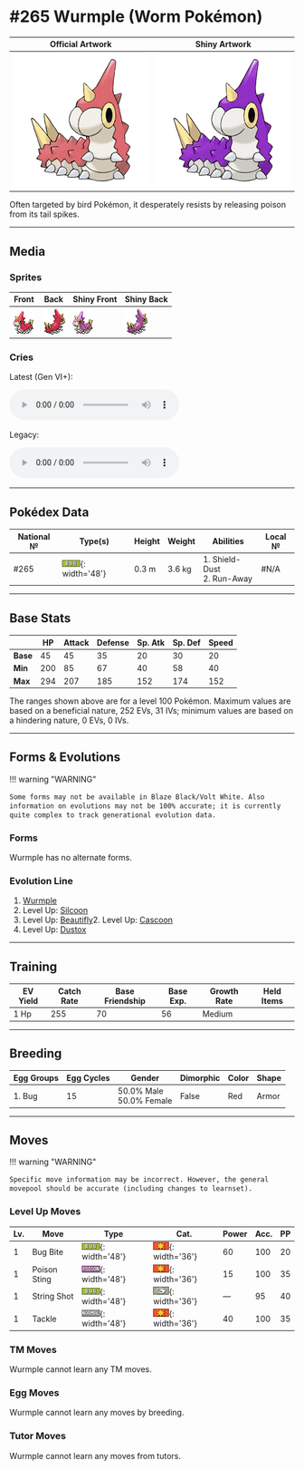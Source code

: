 # #265 Wurmple (Worm Pokémon)

| Official Artwork | Shiny Artwork |
| --- | --- |
| ![Official Artwork](https://raw.githubusercontent.com/PokeAPI/sprites/master/sprites/pokemon/other/official-artwork/265.png) | ![Shiny Artwork](https://raw.githubusercontent.com/PokeAPI/sprites/master/sprites/pokemon/other/official-artwork/shiny/265.png) |

Often targeted by bird Pokémon, it desperately resists by releasing poison from its tail spikes.

---

## Media

### Sprites

| Front | Back | Shiny Front | Shiny Back |
| --- | --- | --- | --- |
| ![Front](https://raw.githubusercontent.com/PokeAPI/sprites/master/sprites/pokemon/versions/generation-v/black-white/animated/265.gif) | ![Back](https://raw.githubusercontent.com/PokeAPI/sprites/master/sprites/pokemon/versions/generation-v/black-white/animated/back/265.gif) | ![Shiny Front](https://raw.githubusercontent.com/PokeAPI/sprites/master/sprites/pokemon/versions/generation-v/black-white/animated/shiny/265.gif) | ![Shiny Back](https://raw.githubusercontent.com/PokeAPI/sprites/master/sprites/pokemon/versions/generation-v/black-white/animated/back/shiny/265.gif) |

### Cries

Latest (Gen VI+):
<p><audio controls>
  <source src="https://raw.githubusercontent.com/PokeAPI/cries/main/cries/pokemon/latest/265.ogg" type="audio/ogg">
  Your browser does not support the audio element.
</audio></p>

Legacy:
<p><audio controls>
  <source src="https://raw.githubusercontent.com/PokeAPI/cries/main/cries/pokemon/legacy/265.ogg" type="audio/ogg">
  Your browser does not support the audio element.
</audio></p>

---

## Pokédex Data

| National № | Type(s) | Height | Weight | Abilities | Local № |
|------------|---------|--------|--------|-----------|---------|
| #265 | ![bug](../assets/types/bug.png){: width='48'} | 0.3 m | 3.6 kg | 1. Shield-Dust<br>2. Run-Away | #N/A |

---

## Base Stats
|   | HP | Attack | Defense | Sp. Atk | Sp. Def | Speed |
|---|----|--------|---------|---------|---------|-------|
| **Base** | 45 | 45 | 35 | 20 | 30 | 20 |
| **Min** | 200 | 85 | 67 | 40 | 58 | 40 |
| **Max** | 294 | 207 | 185 | 152 | 174 | 152 |

The ranges shown above are for a level 100 Pokémon. Maximum values are based on a beneficial nature, 252 EVs, 31 IVs; minimum values are based on a hindering nature, 0 EVs, 0 IVs.

---

## Forms & Evolutions

!!! warning "WARNING"

    Some forms may not be available in Blaze Black/Volt White. Also information on evolutions may not be 100% accurate; it is currently quite complex to track generational evolution data.

### Forms

Wurmple has no alternate forms.

### Evolution Line

1. [Wurmple](wurmple.md/)
1. Level Up: [Silcoon](silcoon.md/)
1. Level Up: [Beautifly](beautifly.md/)2. Level Up: [Cascoon](cascoon.md/)
1. Level Up: [Dustox](dustox.md/)

---

## Training

| EV Yield | Catch Rate | Base Friendship | Base Exp. | Growth Rate | Held Items |
|----------|------------|-----------------|-----------|-------------|------------|
| 1 Hp | 255 | 70 | 56 | Medium |  |

---

## Breeding

| Egg Groups | Egg Cycles | Gender | Dimorphic | Color | Shape |
|------------|------------|--------|-----------|-------|-------|
| 1. Bug | 15 | 50.0% Male<br>50.0% Female | False | Red | Armor |

---

## Moves

!!! warning "WARNING"

    Specific move information may be incorrect. However, the general movepool should be accurate (including changes to learnset).

### Level Up Moves

| Lv. | Move | Type | Cat. | Power | Acc. | PP |
|-----|------|------|------|-------|------|----|
| 1 | Bug Bite | ![bug](../assets/types/bug.png){: width='48'} | ![physical](../assets/move_category/physical.png){: width='36'} | 60 | 100 | 20 |
| 1 | Poison Sting | ![poison](../assets/types/poison.png){: width='48'} | ![physical](../assets/move_category/physical.png){: width='36'} | 15 | 100 | 35 |
| 1 | String Shot | ![bug](../assets/types/bug.png){: width='48'} | ![status](../assets/move_category/status.png){: width='36'} | — | 95 | 40 |
| 1 | Tackle | ![normal](../assets/types/normal.png){: width='48'} | ![physical](../assets/move_category/physical.png){: width='36'} | 40 | 100 | 35 |

### TM Moves

Wurmple cannot learn any TM moves.

### Egg Moves

Wurmple cannot learn any moves by breeding.

### Tutor Moves

Wurmple cannot learn any moves from tutors.

